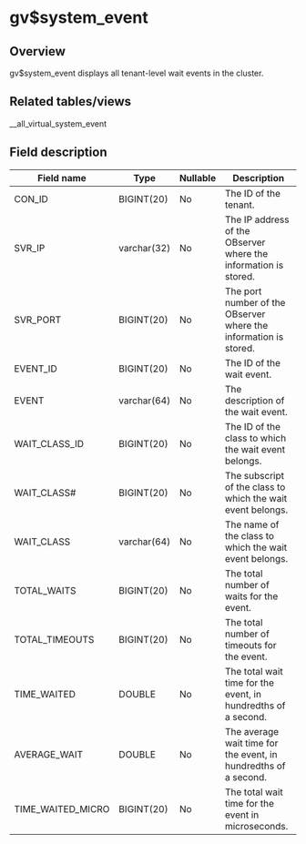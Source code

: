 gv$system_event 
====================================



Overview 
-----------------

gv$system_event displays all tenant-level wait events in the cluster. 

Related tables/views 
-----------------------------

__all_virtual_system_event

Field description 
--------------------------



|   **Field name**   |  **Type**   | **Nullable** |                         **Description**                          |
|--------------------|-------------|--------------|------------------------------------------------------------------|
| CON_ID             | BIGINT(20)  | No           | The ID of the tenant.                                            |
| SVR_IP             | varchar(32) | No           | The IP address of the OBserver where the information is stored.  |
| SVR_PORT           | BIGINT(20)  | No           | The port number of the OBserver where the information is stored. |
| EVENT_ID           | BIGINT(20)  | No           | The ID of the wait event.                                        |
| EVENT              | varchar(64) | No           | The description of the wait event.                               |
| WAIT_CLASS_ID      | BIGINT(20)  | No           | The ID of the class to which the wait event belongs.             |
| WAIT_CLASS#        | BIGINT(20)  | No           | The subscript of the class to which the wait event belongs.      |
| WAIT_CLASS         | varchar(64) | No           | The name of the class to which the wait event belongs.           |
| TOTAL_WAITS        | BIGINT(20)  | No           | The total number of waits for the event.                         |
| TOTAL_TIMEOUTS     | BIGINT(20)  | No           | The total number of timeouts for the event.                      |
| TIME_WAITED       | DOUBLE      | No           | The total wait time for the event, in hundredths of a second.    |
| AVERAGE_WAIT       | DOUBLE      | No           | The average wait time for the event, in hundredths of a second.  |
| TIME_WAITED_MICRO | BIGINT(20)  | No           | The total wait time for the event in microseconds.               |


